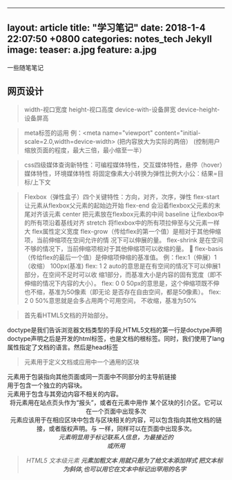   ---
layout: article
title:  "学习笔记"
date:   2018-1-4 22:07:50 +0800
categories: notes_tech Jekyll
image:
  teaser: a.jpg
  feature: a.jpg
---
一些随笔笔记



## 网页设计
> width-视口宽度 height-视口高度 device-with-设备屏宽 device-height-设备屏高

> meta标签的运用
例：<meta name="viewport" content="initial-scale=2.0,width=device-width>
    (把内容放大为实际的两倍）
    <meta name="viewport"  content="width=device-width,maximum-scale=3,mininum-scale=0.5"/>
    (控制用户缩放页面的程度，最大三倍，最小缩至一半）
    
> css四级媒体查询新特性：可编程媒体特性，交互媒体特性，悬停（hover）媒体特性，环境媒体特性
将固定像素大小转换为弹性比例大小公：结果=目标/上下文

> Flexbox（弹性盒子）四个关键特性：方向，对齐，次序，弹性
flex-start 让元素从flexbox父元素的起始边开始
flex-end  会沿着flexbox父元素的末尾对齐该元素
center 把元素放在flexbox元素的中间
baseline  让flexbox中的所有项沿着基线对齐
stretch 将flexbox中的所有项拉伸至与父元素一样大
 > flex属性定义宽度
 flex-grow（传给flex的第一个值）是相对于其他伸缩项，当前伸缩项在空间允许的情 况下可以伸展的量。 
 flex-shrink 是在空间不够的情况下，当前伸缩项相对于其他伸缩项可以收缩的量。  
flex-basis（传给flex的最后一个值）是伸缩项伸缩的基准值。
例：flex:1（伸展）1（收缩） 100px(基准)
 flex: 1 2 auto的意思是在有空间的情况下可以伸展1部分，在空间不足时可以收 缩1部分，而基准大小是内容的固有宽度（即不伸缩的情况下内容的大小）。
 flex: 0 0 50px的意思是，这个伸缩项既不伸也不缩，基准为50像素（即无论 是否存在自由空间，都是50像素）。
flex: 2 0 50%意思就是会多占用两个可用空间， 不收缩，基准为50%

> 首先看HTML5文档的开始部分。
<!DOCTYPE html>  doctype是我们告诉浏览器文档类型的手段,HTML5文档的第一行是doctype声明
<html lang="en">doctype声明之后是开发的html标签，也是文档的根标签。同时，我们使用了lang属性指定了文档的语言。然后是head标签
<head>
<meta charset=utf-8> 

> <section>元素用于定义文档或应用中一个通用的区块
<nav>元素用于包装指向其他页面或同一页面中不同部分的主导航链接
<article>用于包含一个独立的内容块。
<aside>元素用于包含与其旁边内容不相关的内容。
<header>将元素用在站点页头作为“报头”，或者在元素中用作 某个区块的引介区。它可以在一个页面中出现多次
<footer>元素应该用于在相应区块中包含与区块相关的内容，可以包含指向其他文档的链 接，或者版权声明。与
一样，同样可以在页面中出现多次。
<address>元素明显用于标记联系人信息，为最接近的<article>或<body>所用

> HTML5 文本级元素
<b>元素加粗文本
<em>用就只是为了给文本添加样式
<i>把文本标为斜体,也可以用它在文本中标记出罕用的名字



